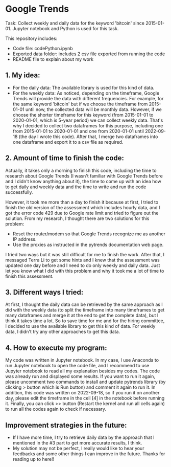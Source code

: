 # Google Trends
Task: Collect weekly and daily data for the keyword 'bitcoin' since 2015-01-01. Jupyter notebook and Python is used for this task. 

This repository includes:
- Code file: codePython.ipynb
- Exported data folder: includes 2 csv file exported from running the code
- README file to explain about my work

## 1. My idea: 
- For the daily data: The available library is used for this kind of data.
- For the weekly data:
As noticed, depending on the timeframe, Google Trends will provide the data with different frequencies. For example, for the same keyword 'bitcoin' but if we choose the timeframe from 2015-01-01 until now, the collected data will be monthly data. However, if we choose the shorter timeframe for this keyword (from 2015-01-01 to 2020-01-01, which is 5-year period) we can collect weekly data. That's why I decided to collect two dataframes for this purpose, including one from 2015-01-01 to 2020-01-01 and one from 2020-01-01 until 2022-09-18 (the day I wrote this code). After that, I merge two dataframes into one dataframe and export it to a csv file as required.

## 2. Amount of time to finish the code:
Actually, it takes only a morning to finish this code, including the time to research about Google Trends (I wasn't familiar with Google Trends before and I didn't know anything about it), the time to come up with an idea how to get daily and weekly data and the time to write and run the code successfully. 

However, it took me more than a day to finish it because at first, I tried to finish the old version of the assessment which includes hourly data, and I got the error code 429 due to Google rate limit and tried to figure out the solution. From my research, I thought there are two solutions for this problem:
- Reset the router/modem so that Google Trends recognize me as another IP address.
- Use the proxies as instructed in the pytrends documentation web page.

I tried two ways but it was still difficult for me to finish the work. After that, I messaged Terra Li to get some hints and I knew that the assessment was updated one day before and I need to do only weekly and daily data. Just let you know what I did with this problem and why it took me a lot of time to finish this assessment.

## 3. Different ways I tried:
At first, I thought the daily data can be retrieved by the same approach as I did with the weekly data (to split the timeframe into many timeframes to get many dataframes and merge it at the end to get the complete data), but I think it takes time a lot. So to save time for me and for the hiring committee, I decided to use the available library to get this kind of data. For weekly data, I didn't try any other approaches to get this data.

## 4. How to execute my program:
My code was written in Jupyter notebook. In my case, I use Anaconda to run Jupyter notebook to open the code file, and I recommend to use Jupyter notebook to read all my explanation besides my codes. The code was already run and displayed some results. If you want to run it again, please uncomment two commands to install and update pytrends library (by clicking > button which is Run button) and comment it again to run it. In addition, this code was written on 2022-09-18, so if you run it on another day, please edit the timeframe in the cell [4] in the notebook before running it. Finally, you can click >> button (Restart the kernel and run all cells again) to run all the codes again to check if necessary. 

## Improvement strategies in the future:
- If I have more time, I try to retrieve daily data by the approach that I mentioned in the #3 part to get more accurate results, I think.
- My solution may not be perfect, I really would like to hear your feedbacks and some other things I can improve in the future. Thanks for reading up to here!!





